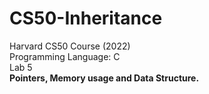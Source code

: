 # CS50-Inheritance
Harvard CS50 Course (2022) <br/>
Programming Language: C <br/>
Lab 5  <br/>
<b>Pointers, Memory usage and Data Structure.</b>
